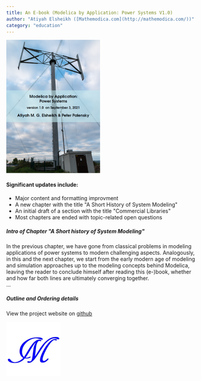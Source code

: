 ```yaml
---
title: An E-book (Modelica by Application: Power Systems V1.0)
author: "Atiyah Elsheikh ([Mathemodica.com](http://mathemodica.com/))"
category: "education"
---
```

<img src="mathemodica-MPSCover1.0.png" width="250">

#### Significant updates include:

* Major content and formatting improvment 
* A new chapter with the title "A Short History of System Modeling" 
* An initial draft of a section with the title "Commercial Libraries" 
* Most chapters are ended with topic-related open questions

#####  Intro of Chapter "A Short history of System Modeling"

In the previous chapter, we have gone from classical problems in modeling applications of power systems to modern challenging aspects. 
Analogously, in this and the next chapter, we start from the early modern age of modeling and simulation approaches up to the modeling concepts behind Modelica, leaving the reader to conclude himself after reading this (e-)book, whether and how far both lines are ultimately converging together.  
...


#####  Outline and Ordering details 

View the project website on [github](https://github.com/Mathemodica/ModelicaPowerSystemBook/)

![Mathemodica logo](Mathemodica-logo-50.png)
